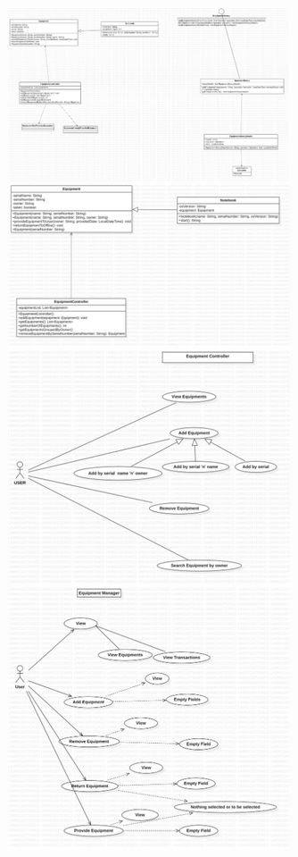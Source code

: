 ![](c2-samples/docs/ClassDiagram3.jpg)
![](c2-samples/docs/ClassDiagram5.jpg)
![](c2-samples/docs/UseCaseDiagram3.jpg)
![](c2-samples/docs/UseCaseDiagram5.jpg)
